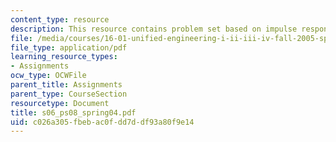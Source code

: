 ```yaml
---
content_type: resource
description: This resource contains problem set based on impulse response of a signal.
file: /media/courses/16-01-unified-engineering-i-ii-iii-iv-fall-2005-spring-2006/c026a305fbebac0fdd7ddf93a80f9e14_s06_ps08_spring04.pdf
file_type: application/pdf
learning_resource_types:
- Assignments
ocw_type: OCWFile
parent_title: Assignments
parent_type: CourseSection
resourcetype: Document
title: s06_ps08_spring04.pdf
uid: c026a305-fbeb-ac0f-dd7d-df93a80f9e14
---
```

